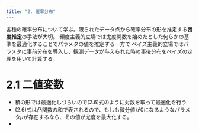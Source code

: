 ```yaml
---
title: "2. 確率分布"
---
```


各種の確率分布について学ぶ。限られたデータ点から確率分布の形を推定する**密度推定**の手法が大切。
頻度主義的立場では尤度関数を始めたとした何らかの基準を最適化することでパラメタの値を推定する一方で
ベイズ主義的立場ではパラメタに事前分布を導入し、観測データが与えられた時の事後分布をベイズの定理を用いて計算する。

# 2.1 二値変数
- 積の形では最適化しづらいので(2.6)式のように対数を取って最適化を行う
- (2.6)式は凸関数の和で表されるので、もしも微分値が0になるようなパラメタ$\mu$が存在するなら、その値が尤度を最大化する。
- 

